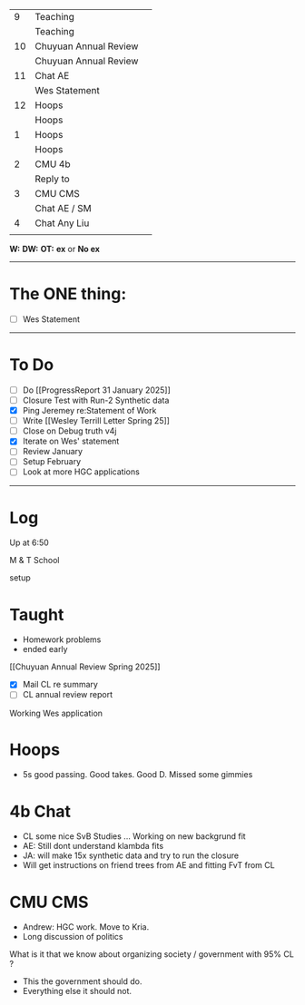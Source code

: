 
|     |                       |     |
| --- | --------------------- | --- |
| 9   | Teaching              |     |
|     | Teaching              |     |
| 10  | Chuyuan Annual Review |     |
|     | Chuyuan Annual Review |     |
| 11  | Chat AE               |     |
|     | Wes Statement         |     |
| 12  | Hoops                 |     |
|     | Hoops                 |     |
| 1   | Hoops                 |     |
|     | Hoops                 |     |
| 2   | CMU 4b                |     |
|     | Reply to              |     |
| 3   | CMU CMS               |     |
|     | Chat AE / SM          |     |
| 4   | Chat Any Liu          |     |
|     |                       |     |

**W:**
**DW:**
**OT:**
**ex** or **No ex**

---
# The ONE thing: 
- [ ] Wes Statement

---
# To Do

- [ ] Do [[ProgressReport 31 January 2025]]
- [ ] Closure Test with Run-2 Synthetic data
- [x] Ping Jeremey re:Statement of Work
- [ ] Write [[Wesley Terrill Letter Spring 25]]
- [ ] Close on Debug truth v4j
- [x] Iterate on Wes' statement
- [ ] Review January 
- [ ] Setup February
- [ ] Look at more HGC applications

---

# Log

Up at 6:50 

M & T School 

setup 

# Taught
- Homework problems 
- ended early

[[Chuyuan Annual Review Spring 2025]]
- [x] Mail CL re summary
- [ ] CL annual review report

Working Wes application

# Hoops 
- 5s good passing. Good takes. Good D. Missed some gimmies

# 4b Chat
- CL some nice SvB Studies ... Working on new backgrund fit
- AE: Still dont understand klambda fits
- JA: will make 15x synthetic data and try to run the closure
- Will get instructions on friend trees from AE and fitting FvT from CL

# CMU CMS
- Andrew: HGC work. Move to Kria. 
- Long discussion of politics 

What is it that we know about organizing society / government with 95% CL ?
- This the government should do.
- Everything else it should not. 

